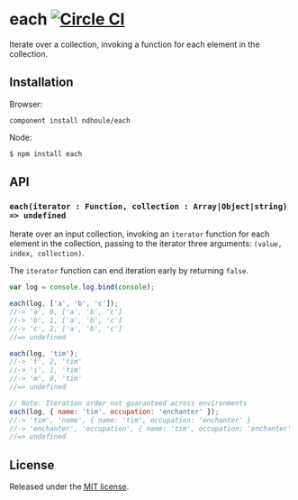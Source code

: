 # each [![Circle CI][circleci-badge]][circleci-link]

Iterate over a collection, invoking a function for each element in the collection.

## Installation

Browser:

```
component install ndhoule/each
```

Node:

```sh
$ npm install each
```

## API

### `each(iterator : Function, collection : Array|Object|string) => undefined`

Iterate over an input collection, invoking an `iterator` function for each element in the collection, passing to the iterator three arguments: `(value, index, collection)`.

The `iterator` function can end iteration early by returning `false`.

```javascript
var log = console.log.bind(console);

each(log, ['a', 'b', 'c']);
//-> 'a', 0, ['a', 'b', 'c']
//-> 'b', 1, ['a', 'b', 'c']
//-> 'c', 2, ['a', 'b', 'c']
//=> undefined

each(log, 'tim');
//-> 't', 2, 'tim'
//-> 'i', 1, 'tim'
//-> 'm', 0, 'tim'
//=> undefined

// Note: Iteration order not guaranteed across environments
each(log, { name: 'tim', occupation: 'enchanter' });
//-> 'tim', 'name', { name: 'tim', occupation: 'enchanter' }
//-> 'enchanter', 'occupation', { name: 'tim', occupation: 'enchanter' }
//=> undefined
```

## License

Released under the [MIT license](LICENSE.md).

[circleci-link]: https://circleci.com/gh/ndhoule/each
[circleci-badge]: https://circleci.com/gh/ndhoule/each.svg?style=svg&circle-token=4d65820fbf012e2c1c6649d9ba9319cdbfc0e549
